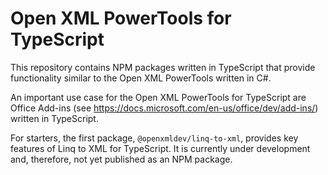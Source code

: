 # Open XML PowerTools for TypeScript

This repository contains NPM packages written in TypeScript that provide functionality
similar to the Open XML PowerTools written in C#.

An important use case for the Open XML PowerTools for TypeScript are Office Add-ins
(see https://docs.microsoft.com/en-us/office/dev/add-ins/) written in TypeScript.

For starters, the first package, `@openxmldev/linq-to-xml`, provides key features of
Linq to XML for TypeScript. It is currently under development and, therefore, not yet
published as an NPM package.
